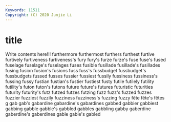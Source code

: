 ```yaml
---
Keywords: 11511
Copyright: (C) 2020 Junjie Li
---
```


# title

Write contents here!!!
furthermore 
furthermost 
furthers
furthest 
furtive 
furtively 
furtiveness 
furtiveness's 
fury 
fury's 
furze 
furze's 
fuse
fuse's 
fused 
fuselage 
fuselage's 
fuselages 
fuses 
fusible 
fusillade 
fusillade's 
fusillades
fusing 
fusion 
fusion's 
fusions 
fuss 
fuss's 
fussbudget 
fussbudget's 
fussbudgets 
fussed
fusses 
fussier 
fussiest 
fussily 
fussiness 
fussiness's 
fussing 
fussy 
fustian 
fustian's
fustier 
fustiest 
fusty 
futile 
futilely 
futility 
futility's 
futon 
futon's 
futons
future 
future's 
futures 
futuristic 
futurities 
futurity 
futurity's 
futz 
futzed 
futzes
futzing 
fuzz 
fuzz's 
fuzzed 
fuzzes 
fuzzier 
fuzziest 
fuzzily 
fuzziness 
fuzziness's
fuzzing 
fuzzy 
fête 
fête's 
fêtes 
g 
gab 
gab's 
gabardine 
gabardine's
gabardines 
gabbed 
gabbier 
gabbiest 
gabbing 
gabble 
gabble's 
gabbled 
gabbles 
gabbling
gabby 
gaberdine 
gaberdine's 
gaberdines 
gable 
gable's 
gabled 
